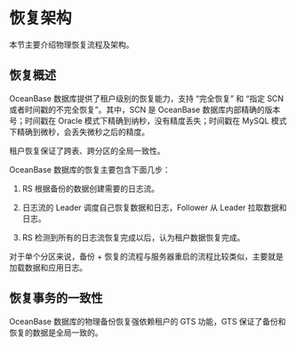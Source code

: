 # 恢复架构

本节主要介绍物理恢复流程及架构。

## 恢复概述

OceanBase 数据库提供了租户级别的恢复能力，支持 “完全恢复” 和 “指定 SCN 或者时间戳的不完全恢复”。其中，SCN 是 OceanBase 数据库内部精确的版本号；时间戳在 Oracle 模式下精确到纳秒，没有精度丢失；时间戳在 MySQL 模式下精确到微秒，会丢失微秒之后的精度。

租户恢复保证了跨表、跨分区的全局一致性。

OceanBase 数据库的恢复主要包含下面几步：

1. RS 根据备份的数据创建需要的日志流。

2. 日志流的 Leader 调度自己恢复数据和日志，Follower 从 Leader 拉取数据和日志。

3. RS 检测到所有的日志流恢复完成以后，认为租户数据恢复完成。

对于单个分区来说，备份 + 恢复的流程与服务器重启的流程比较类似，主要就是加载数据和应用日志。

## 恢复事务的一致性

OceanBase 数据库的物理备份恢复强依赖租户的 GTS 功能，GTS 保证了备份和恢复的数据是全局一致的。
